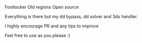Footlocker Old regions Open source


Everything is there but my dd bypass, dd solver and 3ds handler.

I highly encourage PR and any tips to improve

Feel free to use as you please :)
